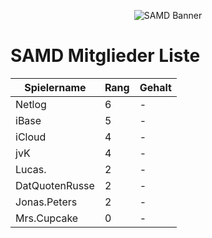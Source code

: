 <p align="center">
  <img src="http://fs5.directupload.net/images/170811/temp/d95hyzcf.png" alt="SAMD Banner"/>
</p>



# SAMD Mitglieder Liste

| Spielername | Rang | Gehalt |
| -------- | --- | -------- |
| Netlog   | 6  | -  |
| iBase   | 5  | -  |
| iCloud   | 4  | -  |
| jvK   | 4  | -  |
| Lucas.   | 2  | -  |
| DatQuotenRusse   | 2  | -  |
| Jonas.Peters   | 2  | -  |
| Mrs.Cupcake   | 0  | -  |
